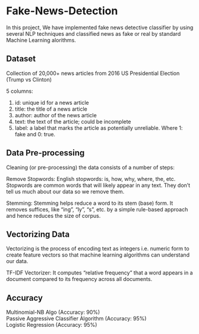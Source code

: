 # Fake-News-Detection

In this project, We have implemented fake news detective classifier by using several NLP techniques and classified news as fake or real by standard Machine Learning alorithms.

## Dataset
Collection of 20,000+ news articles from 2016 US Presidential Election (Trump vs Clinton)

5 columns:

1. id: unique id for a news article </br>
2. title: the title of a news article </br>
3. author: author of the news article </br>
4. text: the text of the article; could be incomplete </br>
5. label: a label that marks the article as potentially unreliable. Where 1: fake and 0: true. </br>

## Data Pre-processing
Cleaning (or pre-processing) the data consists of a number of steps: </br>

Remove Stopwords: English stopwords: is, how, why, where, the, etc. Stopwords are common words that will likely appear in any text. They don’t tell us much about our data so we remove them. </br>

Stemming: Stemming helps reduce a word to its stem (base) form. It removes suffices, like “ing”, “ly”, “s”, etc. by a simple rule-based approach and hence reduces the size of corpus. </br>

## Vectorizing Data
Vectorizing is the process of encoding text as integers i.e. numeric form to create feature vectors so that machine learning algorithms can understand our data. </br>

TF-IDF Vectorizer: It computes “relative frequency” that a word appears in a document compared to its frequency across all documents.

## Accuracy
Multinomial-NB Algo (Accuracy: 90%) </br>
Passive Aggressive Classifier Algorithm (Accuracy: 95%) </br>
Logistic Regression (Accuracy: 95%)</br>
